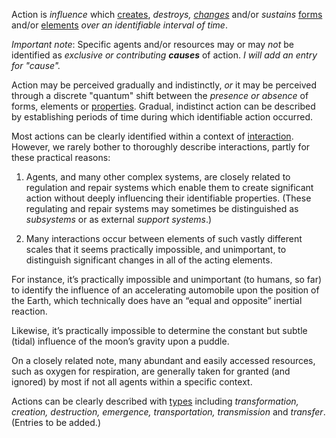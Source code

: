 Action is *influence* which [creates](https://github.com/gcassel/Modular-Organization-Terminology/blob/master/terms/creation.md), *destroys, [changes](https://github.com/gcassel/Modular-Organization-Terminology/blob/master/terms/change.md)* and/or *sustains* [forms](https://github.com/gcassel/Modular-Organization-Terminology/blob/master/terms/form.md) and/or [elements](https://github.com/gcassel/Modular-Organization-Terminology/blob/master/terms/element.md) *over an identifiable interval of time*.

*Important note*:  Specific agents and/or resources may or may *not* be identified as *exclusive or contributing **causes*** of action.  *I will add an entry for "cause".*

Action may be perceived gradually and indistinctly, *or* it may be perceived through a discrete "quantum" shift between the *presence or absence* of forms, elements or [properties](https://github.com/gcassel/Modular-Organization-Terminology/blob/master/terms/property.md).   Gradual, indistinct action can be described by establishing periods of time during which identifiable action occurred. 

Most actions can be clearly identified within a context of [interaction](https://github.com/gcassel/Modular-Organization-Terminology/blob/master/terms/interaction.md).  However, we rarely bother to thoroughly describe interactions, partly for these practical reasons:  

1. Agents, and many other complex systems, are closely related to regulation and repair systems which enable them to create significant action without deeply influencing their identifiable properties.  (These regulating and repair systems may sometimes be distinguished as *subsystems* or as external *support systems*.)

2. Many interactions occur between elements of such vastly different scales that it seems practically impossible, and unimportant, to distinguish significant changes in all of the acting elements.  

For instance, it’s practically impossible and unimportant (to humans, so far) to identify the influence of an accelerating automobile upon the position of the Earth, which technically does have an “equal and opposite” inertial reaction.  

Likewise, it’s practically impossible to determine the constant but subtle (tidal) influence of the moon’s gravity upon a puddle.  

On a closely related note, many abundant and easily accessed resources, such as oxygen for respiration, are generally taken for granted (and ignored) by most if not all agents within a specific context.

Actions can be clearly described with [types](https://github.com/gcassel/Modular-Organization-Terminology/blob/master/terms/type.md) including *transformation, creation, destruction, emergence, transportation, transmission* and *transfer*.   (Entries to be added.)
